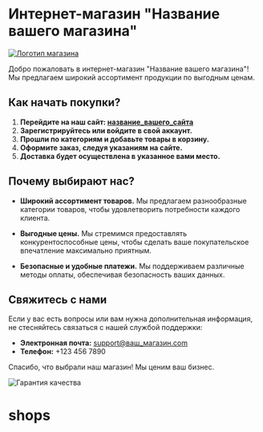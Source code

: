# Интернет-магазин "Название вашего магазина"

[![Логотип магазина](ссылка_на_изображение_логотипа)](ссылка_на_ваш_сайт)

Добро пожаловать в интернет-магазин "Название вашего магазина"! Мы предлагаем широкий ассортимент продукции по выгодным ценам.

## Как начать покупки?

1. **Перейдите на наш сайт: [название_вашего_сайта](ссылка_на_ваш_сайт)**
2. **Зарегистрируйтесь или войдите в свой аккаунт.**
3. **Прошли по категориям и добавьте товары в корзину.**
4. **Оформите заказ, следуя указаниям на сайте.**
5. **Доставка будет осуществлена в указанное вами место.**

## Почему выбирают нас?

- **Широкий ассортимент товаров.** Мы предлагаем разнообразные категории товаров, чтобы удовлетворить потребности каждого клиента.

- **Выгодные цены.** Мы стремимся предоставлять конкурентоспособные цены, чтобы сделать ваше покупательское впечатление максимально приятным.

- **Безопасные и удобные платежи.** Мы поддерживаем различные методы оплаты, обеспечивая безопасность ваших данных.

## Свяжитесь с нами

Если у вас есть вопросы или вам нужна дополнительная информация, не стесняйтесь связаться с нашей службой поддержки:

- **Электронная почта:** support@ваш_магазин.com
- **Телефон:** +123 456 7890

Спасибо, что выбрали наш магазин! Мы ценим ваш бизнес.

![Гарантия качества](ссылка_на_изображение_гарантии)
# shops
